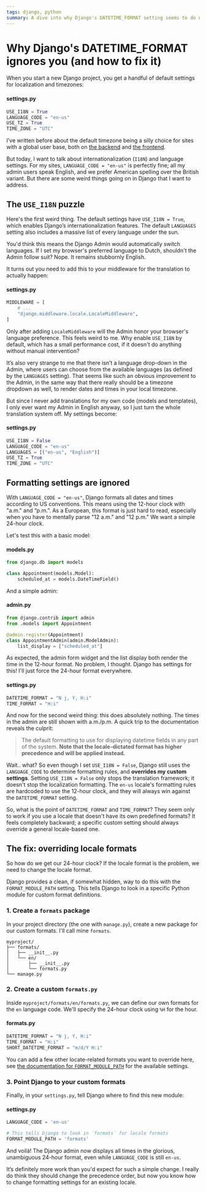 ```yaml
---
tags: django, python
summary: A dive into why Django's DATETIME_FORMAT setting seems to do nothing, and how to actually force the 24-hour clock in the admin, even when your locale says otherwise.
---
```


# Why Django's DATETIME_FORMAT ignores you (and how to fix it)

When you start a new Django project, you get a handful of default settings for localization and timezones:

#### <i class="fa-regular fa-file-code"></i> settings.py
```python
USE_I18N = True
LANGUAGE_CODE = "en-us"
USE_TZ = True
TIME_ZONE = "UTC"
```

I’ve written before about the default timezone being a silly choice for sites with a global user base, both on [the backend](/articles/2025/django-admin-datetime/) and [the frontend](/articles/2025/django-local-times/). 

But today, I want to talk about internationalization (`I18N`) and language settings. For my sites, `LANGUAGE_CODE = "en-us"` is perfectly fine; all my admin users speak English, and we prefer American spelling over the British variant. But there are some weird things going on in Django that I want to address.

## The `USE_I18N` puzzle

Here's the first weird thing. The default settings have `USE_I18N = True`, which enables Django’s internationalization features. The default `LANGUAGES` setting also includes a massive list of every language under the sun.

You'd think this means the Django Admin would automatically switch languages. If I set my browser's preferred language to Dutch, shouldn't the Admin follow suit? Nope. It remains stubbornly English.

It turns out you need to add this to your middleware for the translation to actually happen:

#### <i class="fa-regular fa-file-code"></i> settings.py
```python
MIDDLEWARE = [
    # ...
    "django.middleware.locale.LocaleMiddleware",
]
```

Only after adding `LocaleMiddleware` will the Admin honor your browser's language preference. This feels weird to me. Why enable `USE_I18N` by default, which has a small performance cost, if it doesn't do anything without manual intervention?

It’s also very strange to me that there isn’t a language drop-down in the Admin, where users can choose from the available languages (as defined by the `LANGUAGES` setting). That seems like such an obvious improvement to the Admin, in the same way that there really should be a timezone dropdown as well, to render dates and times in your local timezone.

But since I never add translations for my own code (models and templates), I only ever want my Admin in English anyway, so I just turn the whole translation system off. My settings become:

#### <i class="fa-regular fa-file-code"></i> settings.py
```python
USE_I18N = False
LANGUAGE_CODE = "en-us"
LANGUAGES = [("en-us", "English")]
USE_TZ = True
TIME_ZONE = "UTC"
```

## Formatting settings are ignored

With `LANGUAGE_CODE = "en-us"`, Django formats all dates and times according to US conventions. This means using the 12-hour clock with "a.m." and “p.m.”. As a European, this format is just hard to read, especially when you have to mentally parse "12 a.m." and "12 p.m." We want a simple 24-hour clock.

Let's test this with a basic model:

#### <i class="fa-regular fa-file-code"></i> models.py
```python
from django.db import models

class Appointment(models.Model):
    scheduled_at = models.DateTimeField()
```

And a simple admin:

#### <i class="fa-regular fa-file-code"></i> admin.py
```python
from django.contrib import admin
from .models import Appointment

@admin.register(Appointment)
class AppointmentAdmin(admin.ModelAdmin):
    list_display = ["scheduled_at"]
```

As expected, the admin form widget and the list display both render the time in the 12-hour format. No problem, I thought. Django has settings for this! I'll just force the 24-hour format everywhere.

#### <i class="fa-regular fa-file-code"></i> settings.py
```python
DATETIME_FORMAT = "N j, Y, H:i"
TIME_FORMAT = "H:i"
```

And now for the second weird thing: this does absolutely nothing. The times in the admin are still shown with a.m./p.m. A quick trip to the documentation reveals the culprit:

> The default formatting to use for displaying datetime fields in any part of the system. **Note that the locale-dictated format has higher precedence and will be applied instead.**

Wait.. what? So even though I set `USE_I18N = False`, Django still uses the `LANGUAGE_CODE` to determine formatting rules, and **overrides my custom settings**. Setting `USE_I18N = False` only stops the translation framework; it doesn't stop the localization formatting. The `en-us` locale's formatting rules are hardcoded to use the 12-hour clock, and they will always win against the `DATETIME_FORMAT` setting.

So, what is the point of `DATETIME_FORMAT` and `TIME_FORMAT`? They seem only to work if you use a locale that doesn't have its own predefined formats? It feels completely backward; a specific custom setting should always override a general locale-based one.

## The fix: overriding locale formats

So how do we get our 24-hour clock? If the locale format is the problem, we need to change the locale format.

Django provides a clean, if somewhat hidden, way to do this with the `FORMAT_MODULE_PATH` setting. This tells Django to look in a specific Python module for custom format definitions.

### 1. Create a `formats` package

In your project directory (the one with `manage.py`), create a new package for our custom formats. I'll call mine `formats`.

```
myproject/
├── formats/
│   ├── __init__.py
│   └── en/
│       ├── __init__.py
│       └── formats.py
└── manage.py
```

### 2. Create a custom `formats.py`

Inside `myproject/formats/en/formats.py`, we can define our own formats for the `en` language code. We'll specify the 24-hour clock using `%H` for the hour.

#### <i class="fa-regular fa-file-code"></i> formats.py
```python
DATETIME_FORMAT = "N j, Y, H:i"
TIME_FORMAT = "H:i"
SHORT_DATETIME_FORMAT = "m/d/Y H:i"
```

You can add a few other locate-related formats you want to override here, see [the documentation for `FORMAT_MODULE_PATH`](https://docs.djangoproject.com/en/5.2/ref/settings/#format-module-path) for the available settings.

### 3. Point Django to your custom formats

Finally, in your `settings.py`, tell Django where to find this new module:

#### <i class="fa-regular fa-file-code"></i> settings.py
```python
LANGUAGE_CODE = 'en-us'

# This tells Django to look in `formats` for locale formats
FORMAT_MODULE_PATH = 'formats'
```

And voilà! The Django admin now displays all times in the glorious, unambiguous 24-hour format, even while `LANGUAGE_CODE` is still `en-us`.

It’s definitely more work than you'd expect for such a simple change. I really do think they should change the precedence order, but now you know how to change formatting settings for an existing locale.